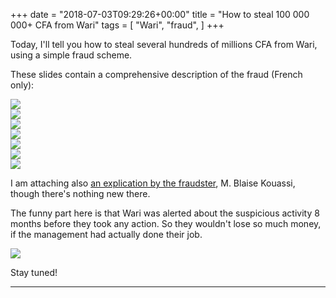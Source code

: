+++
date = "2018-07-03T09:29:26+00:00"
title = "How to steal 100 000 000+ CFA from Wari"
tags = [
    "Wari",
    "fraud",
]
+++

Today, I'll tell you how to steal several hundreds of millions CFA from Wari, using a simple fraud scheme.

<!--more-->

These slides contain a comprehensive description of the fraud (French only):

<div class="container" style="width:auto">
  <a target="blank" href="https://image.ibb.co/bB3Zdy/1_pic.jpg">
    <img src="https://image.ibb.co/bB3Zdy/1_pic.jpg" style="max-width:100%">
  </a>
</div>
<div class="container" style="width:auto">
  <a target="blank" href="https://image.ibb.co/mLrLJy/2_pic.jpg">
    <img src="https://image.ibb.co/mLrLJy/2_pic.jpg" style="max-width:100%">
  </a>
</div>
<div class="container" style="width:auto">
  <a target="blank" href="https://res.cloudinary.com/vincentstradic/image/upload/v1524839753/post_15/3_pic.jpg">
    <img src="https://res.cloudinary.com/vincentstradic/image/upload/v1524839753/post_15/3_pic.jpg" style="max-width:100%">
  </a>
</div>
<div class="container" style="width:auto">
  <a target="blank" href="https://image.ibb.co/eus5kd/4_pic.jpg">
    <img src="https://image.ibb.co/eus5kd/4_pic.jpg" style="max-width:100%">
  </a>
</div>
<div class="container" style="width:auto">
  <a target="blank" href="https://image.ibb.co/jLFQkd/5_pic.jpg">
    <img src="https://image.ibb.co/jLFQkd/5_pic.jpg" style="max-width:100%">
  </a>
</div>
<div class="container" style="width:auto">
  <a target="blank" href="https://image.ibb.co/dBj7yy/6_pic.jpg">
    <img src="https://image.ibb.co/dBj7yy/6_pic.jpgg" style="max-width:100%">
  </a>
</div>
<div class="container" style="width:auto">
  <a target="blank" href="https://image.ibb.co/kWKJ5d/7_pic.jpg">
    <img src="https://image.ibb.co/kWKJ5d/7_pic.jpg" style="max-width:100%">
  </a>
</div>

I am attaching also [an explication by the fraudster](https://res.cloudinary.com/vincentstradic/image/upload/v1524840058/post_15/doc1.pdf), M. Blaise Kouassi, though there's nothing new there.

The funny part here is that Wari was alerted about the suspicious activity 8 months before they took any action. So they wouldn't lose so much money, if the management had actually done their job.
<div class="container" style="width:auto">
  <a target="blank" href="https://image.ibb.co/n5g9BJ/8_pic.jpg">
    <img src="https://image.ibb.co/n5g9BJ/8_pic.jpg" style="max-width:100%">
  </a>
</div>

Stay tuned!

<hr>
